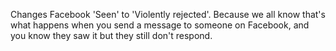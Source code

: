 Changes Facebook 'Seen' to 'Violently rejected'. Because we all know that's what happens when you send a message to someone on Facebook, and you know they saw it but they still don't respond.
